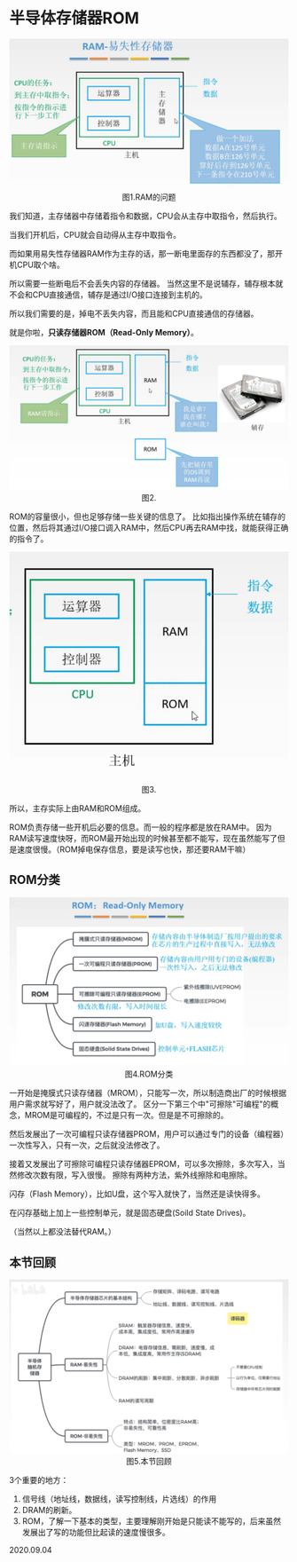 # 半导体存储器ROM

<img src="计组603-1.png" alt="计组603-1" style="zoom:67%;" />

<center>图1.RAM的问题</center>

我们知道，主存储器中存储着指令和数据，CPU会从主存中取指令，然后执行。

当我们开机后，CPU就会自动得从主存中取指令。

而如果用易失性存储器RAM作为主存的话，那一断电里面存的东西都没了，那开机CPU取个啥。

所以需要一些断电后不会丢失内容的存储器。
当然这里不是说辅存，辅存根本就不会和CPU直接通信，辅存是通过I/O接口连接到主机的。

所以我们需要的是，掉电不丢失内容，而且能和CPU直接通信的存储器。

就是你啦，**只读存储器ROM（Read-Only Memory）**。

<img src="计组603-2.png" alt="计组603-2" style="zoom:67%;" />

<center>图2.</center>

ROM的容量很小，但也足够存储一些关键的信息了。
比如指出操作系统在辅存的位置，然后将其通过I/O接口调入RAM中，然后CPU再去RAM中找，就能获得正确的指令了。

<img src="计组603-3.png" alt="计组603-3" style="zoom:67%;" />

<center>图3.</center>

所以，主存实际上由RAM和ROM组成。

ROM负责存储一些开机后必要的信息。而一般的程序都是放在RAM中。
因为RAM读写速度快呀，而ROM最开始出现的时候甚至都不能写，现在虽然能写了但是速度很慢。（ROM掉电保存信息，要是读写也快，那还要RAM干嘛）

## ROM分类

<img src="计组603-4.png" alt="计组603-4" style="zoom:67%;" />

<center>图4.ROM分类</center>

一开始是掩膜式只读存储器（MROM），只能写一次，所以制造商出厂的时候根据用户需求就写好了，用户就没法改了。
区分一下第三个中"可擦除"可编程"的概念，MROM是可编程的，不过是只有一次。但是是不可擦除的。

然后发展出了一次可编程只读存储器PROM，用户可以通过专门的设备（编程器）一次性写入，只有一次，之后就没法修改了。

接着又发展出了可擦除可编程只读存储器EPROM，可以多次擦除，多次写入，当然修改次数有限，写入很慢。
擦除有两种方法，紫外线擦除和电擦除。

闪存（Flash Memory），比如U盘，这个写入就快了，当然还是读快得多。

在闪存基础上加上一些控制单元，就是固态硬盘(Soild State Drives)。

（当然以上都没法替代RAM。）

## 本节回顾

<img src="计组603-5.png" alt="计组603-5" style="zoom:67%;" />

<center>图5.本节回顾</center>

3个重要的地方：

1. 信号线（地址线，数据线，读写控制线，片选线）的作用
2. DRAM的刷新。
3. ROM，了解一下基本的类型，主要理解刚开始是只能读不能写的，后来虽然发展出了写的功能但比起读的速度慢很多。

2020.09.04